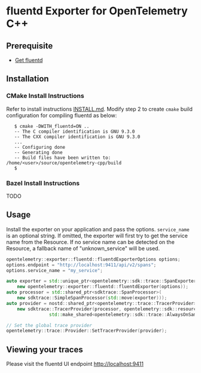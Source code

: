 # fluentd Exporter for OpenTelemetry C++

## Prerequisite

* [Get fluentd](https://fluentd.io/pages/quickstart.html)

## Installation

### CMake Install Instructions

Refer to install instructions [INSTALL.md](../../INSTALL.md#building-as-standalone-cmake-project).
Modify step 2 to create `cmake` build configuration for compiling fluentd as below:

```console
   $ cmake -DWITH_fluentd=ON ..
   -- The C compiler identification is GNU 9.3.0
   -- The CXX compiler identification is GNU 9.3.0
   ...
   -- Configuring done
   -- Generating done
   -- Build files have been written to: /home/<user>/source/opentelemetry-cpp/build
   $
```

### Bazel Install Instructions

TODO

## Usage

Install the exporter on your application and pass the options. `service_name`
is an optional string. If omitted, the exporter will first try to get the
service name from the Resource. If no service name can be detected on the
Resource, a fallback name of "unknown_service" will be used.

```cpp
opentelemetry::exporter::fluentd::fluentdExporterOptions options;
options.endpoint = "http://localhost:9411/api/v2/spans";
options.service_name = "my_service";

auto exporter = std::unique_ptr<opentelemetry::sdk::trace::SpanExporter>(
    new opentelemetry::exporter::fluentd::fluentdExporter(options));
auto processor = std::shared_ptr<sdktrace::SpanProcessor>(
    new sdktrace::SimpleSpanProcessor(std::move(exporter)));
auto provider = nostd::shared_ptr<opentelemetry::trace::TracerProvider>(
    new sdktrace::TracerProvider(processor, opentelemetry::sdk::resource::Resource::Create({}),
                std::make_shared<opentelemetry::sdk::trace::AlwaysOnSampler>()));

// Set the global trace provider
opentelemetry::trace::Provider::SetTracerProvider(provider);
```

## Viewing your traces

Please visit the fluentd UI endpoint <http://localhost:9411>
